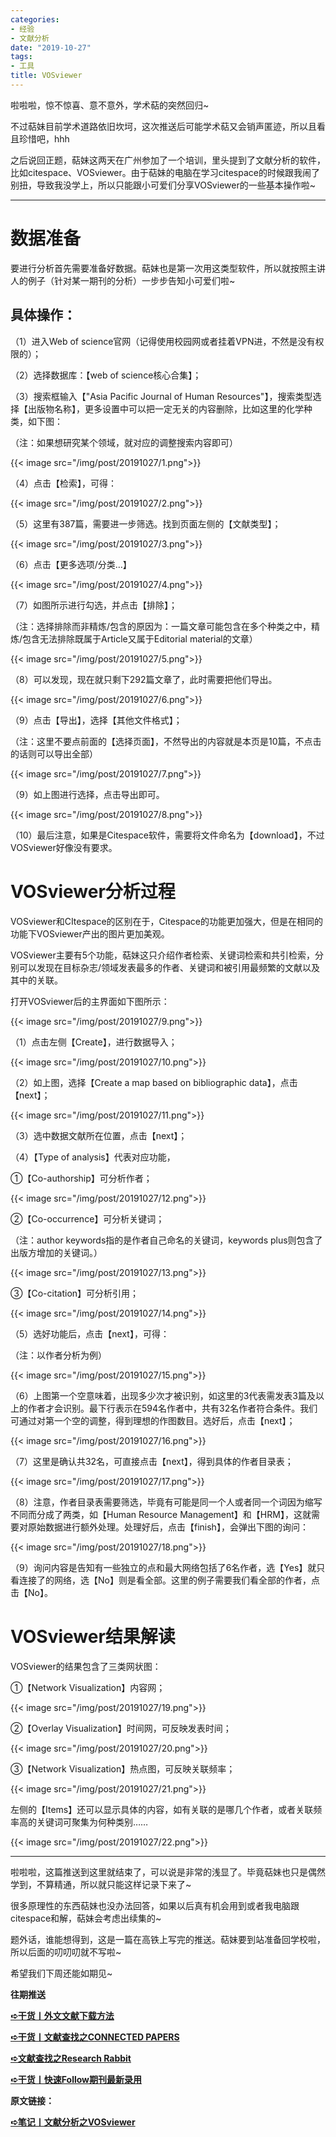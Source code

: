 ```yaml
---
categories:
- 经验
- 文献分析
date: "2019-10-27"
tags:
- 工具
title: VOSviewer
---
```


啦啦啦，惊不惊喜、意不意外，学术萜的突然回归~

<!--more-->

不过萜妹目前学术道路依旧坎坷，这次推送后可能学术萜又会销声匿迹，所以且看且珍惜吧，hhh

之后说回正题，萜妹这两天在广州参加了一个培训，里头提到了文献分析的软件，比如citespace、VOSviewer。由于萜妹的电脑在学习citespace的时候跟我闹了别扭，导致我没学上，所以只能跟小可爱们分享VOSviewer的一些基本操作啦~

---

# **数据准备**

要进行分析首先需要准备好数据。萜妹也是第一次用这类型软件，所以就按照主讲人的例子（针对某一期刊的分析）一步步告知小可爱们啦~

## 具体操作：

（1）进入Web of science官网（记得使用校园网或者挂着VPN进，不然是没有权限的）；

（2）选择数据库：【web of science核心合集】；

（3）搜索框输入【"Asia Pacific Journal of Human Resources"】，搜索类型选择【出版物名称】，更多设置中可以把一定无关的内容删除，比如这里的化学种类，如下图：

（注：如果想研究某个领域，就对应的调整搜索内容即可）

{{< image src="/img/post/20191027/1.png">}}

（4）点击【检索】，可得：

{{< image src="/img/post/20191027/2.png">}}

（5）这里有387篇，需要进一步筛选。找到页面左侧的【文献类型】；

{{< image src="/img/post/20191027/3.png">}}

（6）点击【更多选项/分类…】

{{< image src="/img/post/20191027/4.png">}}

（7）如图所示进行勾选，并点击【排除】；

（注：选择排除而非精炼/包含的原因为：一篇文章可能包含在多个种类之中，精炼/包含无法排除既属于Article又属于Editorial material的文章）

{{< image src="/img/post/20191027/5.png">}}

（8）可以发现，现在就只剩下292篇文章了，此时需要把他们导出。

{{< image src="/img/post/20191027/6.png">}}

（9）点击【导出】，选择【其他文件格式】；

（注：这里不要点前面的【选择页面】，不然导出的内容就是本页是10篇，不点击的话则可以导出全部）

{{< image src="/img/post/20191027/7.png">}}

（9）如上图进行选择，点击导出即可。

{{< image src="/img/post/20191027/8.png">}}

（10）最后注意，如果是Citespace软件，需要将文件命名为【download】，不过VOSviewer好像没有要求。
# **VOSviewer分析过程**

VOSviewer和CItespace的区别在于，Citespace的功能更加强大，但是在相同的功能下VOSviewer产出的图片更加美观。

VOSviewer主要有5个功能，萜妹这只介绍作者检索、关键词检索和共引检索，分别可以发现在目标杂志/领域发表最多的作者、关键词和被引用最频繁的文献以及其中的关联。

打开VOSviewer后的主界面如下图所示：

{{< image src="/img/post/20191027/9.png">}}

（1）点击左侧【Create】，进行数据导入；

{{< image src="/img/post/20191027/10.png">}}

（2）如上图，选择【Create a map based on bibliographic data】，点击【next】；

{{< image src="/img/post/20191027/11.png">}}

（3）选中数据文献所在位置，点击【next】；

（4）【Type of analysis】代表对应功能，

①【Co-authorship】可分析作者；

{{< image src="/img/post/20191027/12.png">}}

②【Co-occurrence】可分析关键词；

（注：author keywords指的是作者自己命名的关键词，keywords plus则包含了出版方增加的关键词。）

{{< image src="/img/post/20191027/13.png">}}

③【Co-citation】可分析引用；

{{< image src="/img/post/20191027/14.png">}}

（5）选好功能后，点击【next】，可得：

（注：以作者分析为例）

{{< image src="/img/post/20191027/15.png">}}

（6）上图第一个空意味着，出现多少次才被识别，如这里的3代表需发表3篇及以上的作者才会识别。最下行表示在594名作者中，共有32名作者符合条件。我们可通过对第一个空的调整，得到理想的作图数目。选好后，点击【next】；

{{< image src="/img/post/20191027/16.png">}}

（7）这里是确认共32名，可直接点击【next】，得到具体的作者目录表；

{{< image src="/img/post/20191027/17.png">}}

（8）注意，作者目录表需要筛选，毕竟有可能是同一个人或者同一个词因为缩写不同而分成了两类，如【Human Resource Management】和【HRM】，这就需要对原始数据进行额外处理。处理好后，点击【finish】，会弹出下图的询问：

{{< image src="/img/post/20191027/18.png">}}

（9）询问内容是告知有一些独立的点和最大网络包括了6名作者，选【Yes】就只看连接了的网络，选【No】则是看全部。这里的例子需要我们看全部的作者，点击【No】。

# **VOSviewer结果解读**

VOSviewer的结果包含了三类网状图：

①【Network Visualization】内容网；

{{< image src="/img/post/20191027/19.png">}}

②【Overlay Visualization】时间网，可反映发表时间；

{{< image src="/img/post/20191027/20.png">}}

③【Network Visualization】热点图，可反映关联频率；

{{< image src="/img/post/20191027/21.png">}}

左侧的【Items】还可以显示具体的内容，如有关联的是哪几个作者，或者关联频率高的关键词可聚集为何种类别……

{{< image src="/img/post/20191027/22.png">}}

---

啦啦啦，这篇推送到这里就结束了，可以说是非常的浅显了。毕竟萜妹也只是偶然学到，不算精通，所以就只能这样记录下来了~

很多原理性的东西萜妹也没办法回答，如果以后真有机会用到或者我电脑跟citespace和解，萜妹会考虑出续集的~

题外话，谁能想得到，这是一篇在高铁上写完的推送。萜妹要到站准备回学校啦，所以后面的叨叨叨就不写啦~

希望我们下周还能如期见~

**往期推送**

**[➪干货丨外文文献下载方法](https://mp.weixin.qq.com/s?__biz=MzIwMDk1OTM2OQ==&mid=2247484316&idx=1&sn=3705f21c9cf7c2ef8038a0144233177d&chksm=96f4777aa183fe6cef2f66a2d38eb39520cdfe8c089f87438dba63c7a6076b86417f9bd6fc92&token=392107249&lang=zh_CN&scene=21#wechat_redirect)**

**[➪干货丨文献查找之CONNECTED PAPERS](https://mp.weixin.qq.com/s?__biz=MzIwMDk1OTM2OQ==&mid=2247485434&idx=1&sn=339c57507a69d77be3833a7f818a7756&chksm=96f4731ca183fa0a6044750ff7538e1fdb5d2c2f4dd565f87eef601ea458c26ae677bdde6068&token=1965372886&lang=zh_CN&scene=21#wechat_redirect)**

**[➪文献查找之Research Rabbit](https://mp.weixin.qq.com/s?__biz=MzIwMDk1OTM2OQ==&mid=2247486132&idx=1&sn=8754765a457a6277a2a4dcf6e83cb6cd&chksm=96f47e52a183f7449a049f84ef2222c71d4daf7499bebeb5278a12f30b2ea30cee83ee804fb0&token=1547359331&lang=zh_CN#rd)**

**[➪干货丨快速Follow期刊最新录用](https://mp.weixin.qq.com/s?__biz=MzIwMDk1OTM2OQ==&mid=2247486087&idx=1&sn=bf12184e0ede59613cad02909fdaaa8c&chksm=96f47e61a183f77742ef8507c9be31d04acc97f41f75332c6dc75b763aedf20ef2a8e02f76bb&token=1965372886&lang=zh_CN&scene=21#wechat_redirect)**

**原文链接：**

**[➪笔记丨文献分析之VOSviewer](https://mp.weixin.qq.com/s?__biz=MzIwMDk1OTM2OQ==&mid=2247484940&idx=1&sn=329bec2a8a5b3f65fb66509720a33077&chksm=96f472eaa183fbfc3c2943fa6cbf8d31d2fd3d729358a7288b5eb8967d0bab4c57663139ead7&token=627264471&lang=zh_CN&scene=21#wechat_redirect)**
